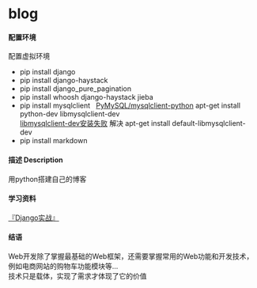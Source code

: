 # blog
#### 配置环境
配置虚拟环境
* pip install django
* pip install django-haystack
* pip install django_pure_pagination
* pip install whoosh django-haystack jieba
* pip install mysqlclient  
[PyMySQL/mysqlclient-python](https://github.com/PyMySQL/mysqlclient-python)  apt-get install python-dev libmysqlclient-dev  
[libmysqlclient-dev安装失败](https://otland.net/threads/libmysqlclient-dev-debian-stretch.253851/)  解决 apt-get install default-libmysqlclient-dev  
* pip install markdown
#### 描述 Description
用python搭建自己的博客  
#### 学习资料
[『Django实战』](https://ke.qq.com/course/274447)
#### 结语
Web开发除了掌握最基础的Web框架，还需要掌握常用的Web功能和开发技术，例如电商网站的购物车功能模块等...  
技术只是载体，实现了需求才体现了它的价值  



